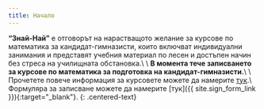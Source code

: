 ```yaml
---
title: Начало
---
```


**“Знай-Най”** e отговорът на нарастващото желание за курсове по математика за кандидат-гимназисти, които включват индивидуални занимания и представят учебния материал по лесен и достъпен начин без стреса на училищната обстановка.\\
\\
**В момента тече записването за курсове по математика за подготовка на
кандидат-гимназисти.**\\
\\
Прочетете повече информация за курсовете можете да намерите [тук](course).\\
Формуляра за записване можете да намерите [тук]({{ site.sign_form_link }}){:target="_blank"}.
{: .centered-text}
